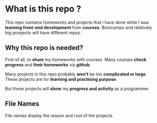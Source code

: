 # What is this repo ?

This repo contains homeworks and projects that i have done while I was **learning front-end development** from **courses**. Bootcamps and relatively big proejects will have different repos.

## Why this repo is needed?

First of all, to **share** my homeworks with courses. Many courses **check progress** and **their homeworks** via **github**.

Many projects in this repo probably **won't** be too **complicated or large**. These projects are for **learning and practising purpose**.

But these projects will **show** my **progress and activity** as a programmer.

## File Names

File names display the reason and root of the projects.
